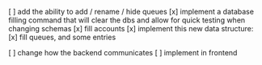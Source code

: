 [ ] add the ability to add / rename / hide queues
[x] implement a database filling command that will clear the dbs and allow for quick testing when changing schemas
[x] fill accounts
[x] implement this new data structure:
[x] fill queues, and some entries

[ ] change how the backend communicates
[ ] implement in frontend
